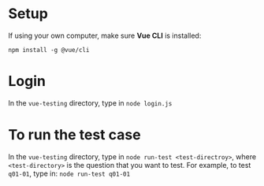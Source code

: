 # Setup

If using your own computer, make sure **Vue CLI** is installed:
```
npm install -g @vue/cli
```

# Login
In the `vue-testing` directory, type in `node login.js`

# To run the test case
In the `vue-testing` directory, type in `node run-test <test-directroy>`, where `<test-directory>` is the question that you want to test. For example, to test `q01-01`, type in: `node run-test q01-01`